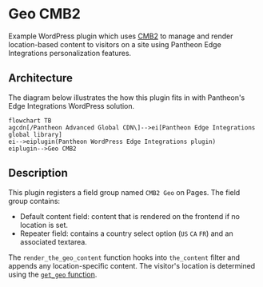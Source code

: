 # Geo CMB2

Example WordPress plugin which uses [CMB2](https://github.com/CMB2) to manage and render location-based content to visitors on a site using Pantheon Edge Integrations personalization features.

## Architecture

The diagram below illustrates the how this plugin fits in with Pantheon's Edge Integrations WordPress solution.

```mermaid
flowchart TB
agcdn[/Pantheon Advanced Global CDN\]-->ei[Pantheon Edge Integrations global library]
ei-->eiplugin(Pantheon WordPress Edge Integrations plugin)
eiplugin-->Geo CMB2
```

## Description

This plugin registers a field group named `CMB2 Geo` on Pages. The field group contains:

- Default content field: content that is rendered on the frontend if no location is set.
- Repeater field: contains a country select option (`US` `CA` `FR`) and an associated textarea.

The `render_the_geo_content` function hooks into `the_content` filter and appends any location-specific content. The visitor's location is determined using the [`get_geo` function](https://github.com/pantheon-systems/pantheon-wordpress-edge-integrations/blob/main/inc/geo.php#L25).